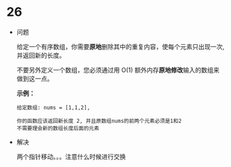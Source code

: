 #	26

* 问题

  给定一个有序数组，你需要**原地**删除其中的重复内容，使每个元素只出现一次,并返回新的长度。

  不要另外定义一个数组，您必须通过用 O(1) 额外内存**原地修改**输入的数组来做到这一点。

  **示例：**

  ```
  给定数组: nums = [1,1,2],

  你的函数应该返回新长度 2, 并且原数组nums的前两个元素必须是1和2
  不需要理会新的数组长度后面的元素
  ```

* 解决

  两个指针移动。。。注意什么时候进行交换